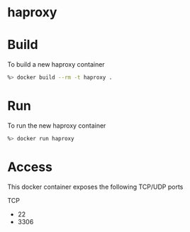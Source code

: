 haproxy
================

# Build
To build a new haproxy container

```sh
%> docker build --rm -t haproxy .
```

# Run
To run the new haproxy container

```sh
%> docker run haproxy
```

# Access
This docker container exposes the following TCP/UDP ports

TCP
* 22
* 3306
